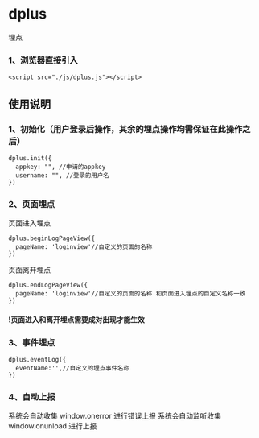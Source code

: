 # dplus
埋点

### 1、浏览器直接引入
```
<script src="./js/dplus.js"></script>
```

## 使用说明

### 1、初始化（用户登录后操作，其余的埋点操作均需保证在此操作之后）
```
dplus.init({
  appkey: "", //申请的appkey
  username: "", //登录的用户名
})
```

### 2、页面埋点
页面进入埋点

```
dplus.beginLogPageView({
  pageName: 'loginview'//自定义的页面的名称
})      
```

页面离开埋点
```
dplus.endLogPageView({
  pageName: 'loginview'//自定义的页面的名称 和页面进入埋点的自定义名称一致
})
```

#### !页面进入和离开埋点需要成对出现才能生效
### 3、事件埋点
```
dplus.eventLog({
  eventName:'',//自定义的埋点事件名称
})
```
### 4、自动上报
系统会自动收集 window.onerror 进行错误上报
系统会自动监听收集window.onunload 进行上报
